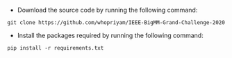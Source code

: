 - Download the source code by running the following command:

```git clone https://github.com/whopriyam/IEEE-BigMM-Grand-Challenge-2020 ```

- Install the packages required by running the following command:

```pip install -r requirements.txt```

